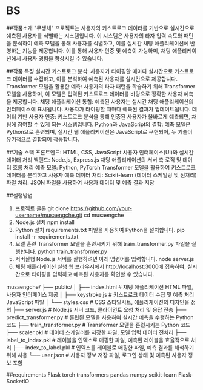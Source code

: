 # BS
##작품소개
"무생체" 프로젝트는 사용자의 키스트로크 데이터를 기반으로 실시간으로 예측된 사용자를 식별하는 시스템입니다. 이 시스템은 사용자의 타자 입력 속도와 패턴을 분석하여 예측 모델을 통해 사용자를 식별하고, 이를 실시간 채팅 애플리케이션에 반영하는 기능을 제공합니다. 이를 통해 사용자 인증 및 예측이 가능하며, 채팅 애플리케이션에서 사용자 경험을 향상시킬 수 있습니다.

##작품 특징
실시간 키스트로크 분석: 사용자가 타이핑할 때마다 실시간으로 키스트로크 데이터를 수집하고, 이를 분석하여 예측된 사용자를 실시간으로 제공합니다.
Transformer 모델을 활용한 예측: 사용자의 타자 패턴을 학습하기 위해 Transformer 모델을 사용하며, 이 모델은 입력된 키스트로크 데이터를 바탕으로 정확한 사용자 예측을 제공합니다.
채팅 애플리케이션 통합: 예측된 사용자는 실시간 채팅 애플리케이션의 인터페이스에 표시됩니다. 사용자가 타이핑할 때마다 예측된 결과가 업데이트됩니다.
데이터 기반 사용자 인증: 키스트로크 분석을 통해 인증된 사용자가 올바르게 예측되면, 채팅에 참여할 수 있게 되는 시스템입니다.
Python과 JavaScript의 결합: 예측 모델은 Python으로 훈련되며, 실시간 웹 애플리케이션은 JavaScript로 구현되어, 두 기술이 유기적으로 결합되어 작동합니다.

##기술 스택
프론트엔드:
HTML, CSS, JavaScript
사용자 인터페이스(UI)와 실시간 데이터 처리
백엔드:
Node.js, Express.js
채팅 애플리케이션의 서버 측 로직 및 데이터 흐름 처리
예측 모델:
Python, PyTorch
Transformer 모델을 활용하여 키스트로크 데이터를 분석하고 사용자 예측
데이터 처리:
Scikit-learn (데이터 스케일링 및 전처리)
파일 처리:
JSON 파일을 사용하여 사용자 데이터 및 예측 결과 저장

##실행방법
1. 프로젝트 클론
git clone https://github.com/your-username/musaengche.git
cd musaengche
2. Node.js 설치
npm install
3. Python 설치 
requirements.txt 파일을 사용하여 Python을 설치합니다.
pip install -r requirements.txt
4. 모델 훈련 
Transformer 모델을 훈련시키기 위해 train_transformer.py 파일을 실행합니다.
python train_transformer.py
5. 서버실행
Node.js 서버를 실행하려면 아래 명령어를 입력합니다.
node server.js
6. 채팅 애플리케이션 실행 웹 브라우저에서 http://localhost:3000에 접속하여, 실시간으로 타이핑을 입력하고 예측된 사용자를 확인할 수 있습니다.

musaengche/
├── public/
│   ├── index.html        # 채팅 애플리케이션 HTML 파일, 사용자 인터페이스 제공
│   ├── keystroke.js      # 키스트로크 데이터 수집 및 예측 처리 JavaScript 파일
│   └── styles.css        # CSS 스타일시트, 애플리케이션의 디자인을 정의
├── server.js             # Node.js 서버 코드, 클라이언트 요청 처리 및 응답 전송
├── predict_transformer.py # 훈련된 모델을 사용하여 실시간 예측을 수행하는 Python 코드
├── train_transformer.py   # Transformer 모델을 훈련시키는 Python 코드
├── scaler.pkl            # 데이터 스케일러를 저장한 파일, 모델 입력 데이터 전처리
├── label_to_index.pkl    # 레이블을 인덱스로 매핑한 파일, 예측된 레이블을 효율적으로 처리
├── index_to_label.pkl    # 인덱스를 레이블로 매핑한 파일, 예측 결과를 해석하기 위해 사용
└── user.json             # 사용자 정보 저장 파일, 로그인 상태 및 예측된 사용자 정보 포함

##requirements
Flask
torch
transformers
pandas
numpy
scikit-learn
Flask-SocketIO

